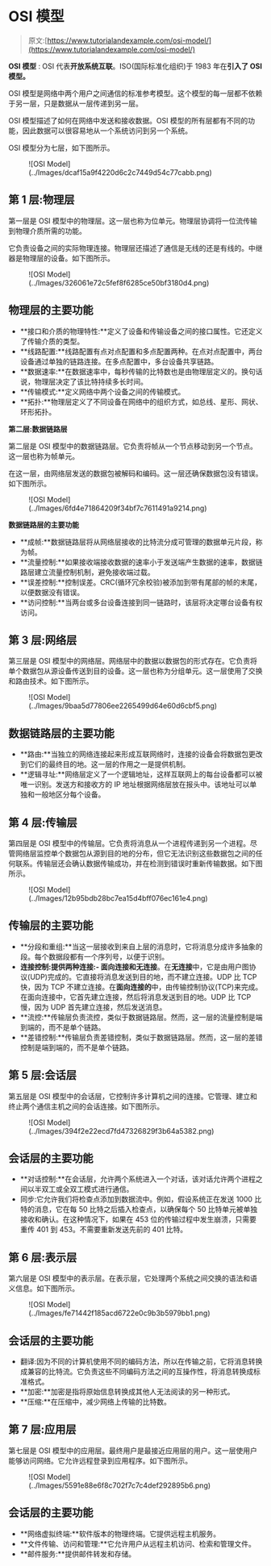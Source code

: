 # OSI 模型

> 原文:[https://www.tutorialandexample.com/osi-model/](https://www.tutorialandexample.com/osi-model/)

**OSI 模型** : OSI 代表**开放系统互联**。ISO(国际标准化组织)于 1983 年在**引入了 OSI 模型。**

OSI 模型是网络中两个用户之间通信的标准参考模型。这个模型的每一层都不依赖于另一层，只是数据从一层传递到另一层。

OSI 模型描述了如何在网络中发送和接收数据。OSI 模型的所有层都有不同的功能，因此数据可以很容易地从一个系统访问到另一个系统。

OSI 模型分为七层，如下图所示。

<figure class="wp-block-image size-large">![OSI Model](../Images/dcaf15a9f4220d6c2c7449d54c77cabb.png)</figure>

## 第 1 层:物理层

第一层是 OSI 模型中的物理层。这一层也称为位单元。物理层协调将一位流传输到物理介质所需的功能。

它负责设备之间的实际物理连接。物理层还描述了通信是无线的还是有线的。中继器是物理层的设备。如下图所示。

<figure class="wp-block-image size-large">![OSI Model](../Images/326061e72c5fef8f6285ce50bf3180d4.png)</figure>

## 物理层的主要功能

*   **接口和介质的物理特性:**定义了设备和传输设备之间的接口属性。它还定义了传输介质的类型。
*   **线路配置:**线路配置有点对点配置和多点配置两种。在点对点配置中，两台设备通过单独的链路连接。在多点配置中，多台设备共享链路。
*   **数据速率:**在数据速率中，每秒传输的比特数也是由物理层定义的。换句话说，物理层决定了该比特持续多长时间。
*   **传输模式:**定义网络中两个设备之间的传输模式。
*   **拓扑:**物理层定义了不同设备在网络中的组织方式，如总线、星形、网状、环形拓扑。

**第二层:数据链路层**

第二层是 OSI 模型中的数据链路层。它负责将帧从一个节点移动到另一个节点。这一层也称为帧单元。

在这一层，由网络层发送的数据包被解码和编码。这一层还确保数据包没有错误。如下图所示。

<figure class="wp-block-image size-large">![OSI Model](../Images/6fd4e71864209f34bf7c7611491a9214.png)</figure>

**数据链路层的主要功能**

*   **成帧:**数据链路层将从网络层接收的比特流分成可管理的数据单元片段，称为帧。
*   **流量控制:**如果接收端接收数据的速率小于发送端产生数据的速率，数据链路层建立流量控制机制，避免接收端过载。
*   **误差控制:**控制误差。CRC(循环冗余校验)被添加到带有尾部的帧的末尾，以便数据没有错误。
*   **访问控制:**当两台或多台设备连接到同一链路时，该层将决定哪台设备有权访问。

## 第 3 层:网络层

第三层是 OSI 模型中的网络层。网络层中的数据以数据包的形式存在。它负责将单个数据包从源设备传送到目的设备。这一层也称为分组单元。这一层使用了交换和路由技术。如下图所示。

<figure class="wp-block-image size-large">![OSI Model](../Images/9baa5d77806ee2265499d64e60d6cbf5.png)</figure>

## 数据链路层的主要功能

*   **路由:**当独立的网络连接起来形成互联网络时，连接的设备会将数据包更改到它们的最终目的地。这一层的作用之一是提供机制。
*   **逻辑寻址:**网络层定义了一个逻辑地址，这样互联网上的每台设备都可以被唯一识别。发送方和接收方的 IP 地址根据网络层放在报头中。该地址可以单独和一般地区分每个设备。

## 第 4 层:传输层

第四层是 OSI 模型中的传输层。它负责将消息从一个进程传递到另一个进程。尽管网络层监控单个数据包从源到目的地的分布，但它无法识别这些数据包之间的任何联系。传输层还会确认数据传输成功，并在检测到错误时重新传输数据。如下图所示。

<figure class="wp-block-image size-large">![OSI Model](../Images/12b95bdb28bc7ea15d4bff076ec161e4.png)</figure>

## 传输层的主要功能

*   **分段和重组:**当这一层接收到来自上层的消息时，它将消息分成许多抽象的段。每个数据段都有一个序列号，以便于识别。
*   **连接控制:**提供两种连接:- **面向连接**和**无连接**。在**无连接**中，它是由用户图协议(UDP)完成的。它直接将消息发送到目的地，而不建立连接。UDP 比 TCP 快，因为 TCP 不建立连接。在**面向连接的**中，由传输控制协议(TCP)来完成。在面向连接中，它首先建立连接，然后将消息发送到目的地。UDP 比 TCP 慢，因为 UDP 首先建立连接，然后发送消息。
*   **流控:**传输层负责流控，类似于数据链路层。然而，这一层的流量控制是端到端的，而不是单个链路。
*   **差错控制:**传输层负责差错控制，类似于数据链路层。然而，这一层的差错控制是端到端的，而不是单个链路。

## 第 5 层:会话层

第五层是 OSI 模型中的会话层，它控制许多计算机之间的连接。它管理、建立和终止两个通信主机之间的会话连接。如下图所示。

<figure class="wp-block-image size-large">![OSI Model](../Images/394f2e22ecd7fd47326829f3b64a5382.png)</figure>

## 会话层的主要功能

*   **对话控制:**在会话层，允许两个系统进入一个对话，该对话允许两个进程之间以半双工或全双工模式进行通信。
*   同步:它允许我们将检查点添加到数据流中。例如，假设系统正在发送 1000 比特的消息，它在每 50 比特之后插入检查点，以确保每个 50 比特单元被单独接收和确认。在这种情况下，如果在 453 位的传输过程中发生崩溃，只需要重传 401 到 453。不需要重新发送先前的 401 比特。

## 第 6 层:表示层

第六层是 OSI 模型中的表示层。在表示层，它处理两个系统之间交换的语法和语义信息。如下图所示。

<figure class="wp-block-image size-large">![OSI Model](../Images/fe71442f185acd6722e0c9b3b5979bb1.png)</figure>

## 会话层的主要功能

*   翻译:因为不同的计算机使用不同的编码方法，所以在传输之前，它将消息转换成兼容的比特流。它负责这些不同编码方法之间的互操作性，将消息转换成标准格式。
*   **加密:**加密是指将原始信息转换成其他人无法阅读的另一种形式。
*   **压缩:**在压缩中，减少网络上传输的比特数。

## 第 7 层:应用层

第七层是 OSI 模型中的应用层。最终用户是最接近应用层的用户。这一层使用户能够访问网络。它允许远程登录到应用程序。如下图所示。

<figure class="wp-block-image size-large">![OSI Model](../Images/5591e88e6f8c702f7c7c4def292895b6.png)</figure>

## 会话层的主要功能

*   **网络虚拟终端:**软件版本的物理终端。它提供远程主机服务。
*   **文件传输、访问和管理:**它允许用户从远程主机访问、检索和管理文件。
*   **邮件服务:**提供邮件转发和存储。